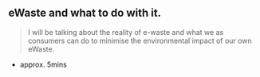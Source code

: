 eWaste and what to do with it.
---

> I will be talking about the reality of e-waste and what we as consumers can do to minimise the environmental impact of our own eWaste.

- approx. 5mins